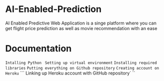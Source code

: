 # AI-Enabled-Prediction
AI Enabled Predictive Web Application is a singe platform where you can get 
flight price prediction as well as movie recommendation with an ease

# Documentation
```Intalling Python ```
``` Setting up virtual environment ```
``` Installing required libraries ```
``` Putting everything on Github repository ```
``` Creating account on Heroku ```
``` Linking up Heroku account with GitHub repository` ``


